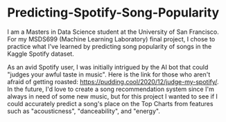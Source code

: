 # Predicting-Spotify-Song-Popularity

I am a Masters in Data Science student at the University of San Francisco. For my MSDS699 (Machine Learning Laboratory) final project, I chose to practice what I've learned by predicting song popularity of songs in the Kaggle Spotify dataset. 

As an avid Spotify user, I was initially intrigued by the AI bot that could "judges your awful taste in music". Here is the link for those who aren't afraid of getting roasted: https://pudding.cool/2020/12/judge-my-spotify/. In the future, I'd love to create a song recommendation system since I'm always in need of some new music, but for this project I wanted to see if I could accurately predict a song's place on the Top Charts from features such as "acousticness", "danceability", and "energy".

